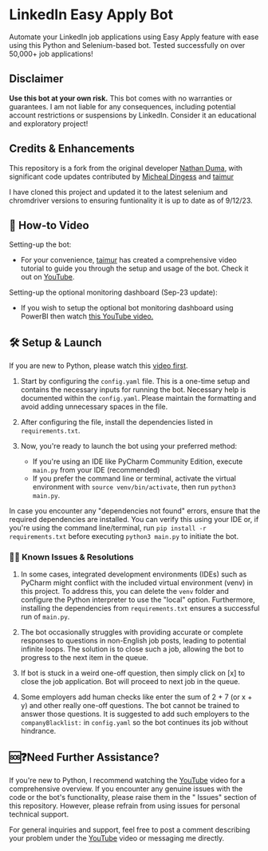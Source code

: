 # LinkedIn Easy Apply Bot

Automate your LinkedIn job applications using Easy Apply feature with ease using this Python and Selenium-based bot.
Tested successfully on over 50,000+ job applications!

## Disclaimer

**Use this bot at your own risk.** This bot comes with no warranties or guarantees. I am not liable for any
consequences, including potential account restrictions or suspensions by LinkedIn. Consider it an educational and
exploratory project!

## Credits & Enhancements

This repository is a fork from the original developer [Nathan Duma](https://github.com/NathanDuma), with significant
code updates contributed by [Micheal Dingess](https://github.com/madingess/) and [taimur](https://github.com/voidbydefault/)

I have cloned this project and updated it to the latest selenium and chromdriver versions to ensuring funtionality it is up to date as of 9/12/23.

## 🎥 How-to Video

Setting-up the bot:

- For your convenience, [taimur](https://github.com/voidbydefault/) has created a comprehensive video tutorial to guide you through the setup and usage of the bot.
  Check it out on [YouTube](https://youtu.be/IXflenwJzhQ).

Setting-up the optional monitoring dashboard (Sep-23 update):

- If you wish to setup the optional bot monitoring dashboard using PowerBI then watch [this YouTube video.](https://youtu.be/4LH8WTrMCxw)

## 🛠️ Setup & Launch

If you are new to Python, please watch this [video first](https://youtu.be/IXflenwJzhQ).

1. Start by configuring the `config.yaml` file. This is a one-time setup and contains the necessary inputs for running
   the bot. Necessary help is documented within the `config.yaml`. Please maintain the formatting and avoid adding
   unnecessary spaces in the file.
2. After configuring the file, install the dependencies listed in `requirements.txt`.

3. Now, you're ready to launch the bot using your preferred method:

   - If you're using an IDE like PyCharm Community Edition, execute `main.py` from your IDE (recommended)
   - If you prefer the command line or terminal, activate the virtual environment with `source venv/bin/activate`, then
     run `python3 main.py`.

In case you encounter any "dependencies not found" errors, ensure that the required dependencies are installed. You can
verify this using your IDE or, if you're using the command line/terminal, run `pip install -r requirements.txt` before
executing `python3 main.py` to initiate the bot.

### 🐞🔧 Known Issues & Resolutions

1. In some cases, integrated development environments (IDEs) such as PyCharm might conflict with the included virtual
   environment (venv) in this project. To address this, you can delete the `venv` folder and configure the Python
   interpreter to use the "local" option. Furthermore, installing the dependencies from `requirements.txt` ensures a
   successful run of `main.py`.

2. The bot occasionally struggles with providing accurate or complete responses to questions in non-English job posts,
   leading to potential infinite loops. The solution is to close such a job, allowing the bot to progress to the next
   item in the queue.

3. If bot is stuck in a weird one-off question, then simply click on [x] to close the job application. Bot will proceed
   to next job in the queue.
4. Some employers add human checks like enter the sum of 2 + 7 (or x + y) and other really one-off questions. The bot
   cannot be trained to answer those questions. It is suggested to add such employers to the `companyBlacklist:` in
   `config.yaml` so the bot continues its job without hindrance.

## 🆘❓Need Further Assistance?

If you're new to Python, I recommend watching the [YouTube](https://youtu.be/IXflenwJzhQ) video for a comprehensive
overview. If you encounter any genuine issues with the code or the bot's functionality, please raise them in the "
Issues" section of this repository. However, please refrain from using issues for personal technical support.

For general inquiries and support, feel free to post a comment describing your problem under
the [YouTube](https://youtu.be/IXflenwJzhQ) video or messaging me directly.
